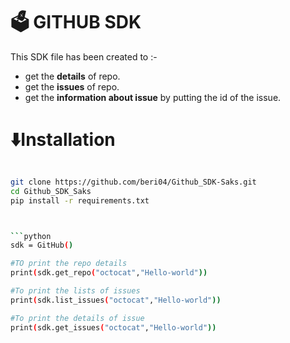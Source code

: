 # 🗳️ GITHUB SDK

This SDK file has been created to :-
- get the **details** of repo.
- get the **issues** of repo.
- get the **information about issue** by putting the id of the issue.

# ⬇️Installation 
```bash 

git clone https://github.com/beri04/Github_SDK-Saks.git
cd Github_SDK_Saks
pip install -r requirements.txt



```python
sdk = GitHub()

#TO print the repo details
print(sdk.get_repo("octocat","Hello-world"))

#To print the lists of issues
print(sdk.list_issues("octocat","Hello-world"))

#To print the details of issue
print(sdk.get_issues("octocat","Hello-world"))
